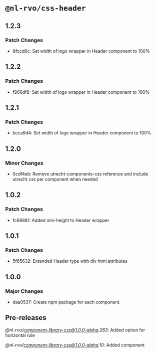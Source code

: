 # `@nl-rvo/css-header`

## 1.2.3

### Patch Changes

- 8fccd6c: Set width of logo wrapper in Header component to 100%

## 1.2.2

### Patch Changes

- f966df8: Set width of logo wrapper in Header component to 100%

## 1.2.1

### Patch Changes

- bcca9d4: Set width of logo wrapper in Header component to 100%

## 1.2.0

### Minor Changes

- 0cdf4eb: Remove utrecht-components-css reference and include utrecht css per component when needed

## 1.0.2

### Patch Changes

- fc69881: Added min-height to Header wrapper

## 1.0.1

### Patch Changes

- 5f65632: Extended Header type with div html attributes

## 1.0.0

### Major Changes

- daa0537: Create npm package for each component.

## Pre-releases

_@nl-rvo/component-library-css@1.0.0-alpha.263_:
Added option for horizontal rule

_@nl-rvo/component-library-css@1.0.0-alpha.10_:
Added component
